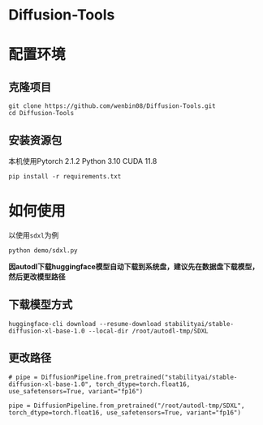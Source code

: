 # Diffusion-Tools

# 配置环境

## 克隆项目

```
git clone https://github.com/wenbin08/Diffusion-Tools.git
cd Diffusion-Tools
```



## 安装资源包

本机使用Pytorch 2.1.2   Python 3.10    CUDA 11.8

```
pip install -r requirements.txt
```



# 如何使用

以使用`sdxl`为例

```
python demo/sdxl.py
```



**因autodl下载huggingface模型自动下载到系统盘，建议先在数据盘下载模型，然后更改模型路径**



## 下载模型方式

```
huggingface-cli download --resume-download stabilityai/stable-diffusion-xl-base-1.0 --local-dir /root/autodl-tmp/SDXL
```

## 更改路径

```
# pipe = DiffusionPipeline.from_pretrained("stabilityai/stable-diffusion-xl-base-1.0", torch_dtype=torch.float16, use_safetensors=True, variant="fp16")

pipe = DiffusionPipeline.from_pretrained("/root/autodl-tmp/SDXL", torch_dtype=torch.float16, use_safetensors=True, variant="fp16")
```

